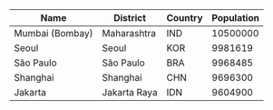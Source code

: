| Name| District | Country | Population | 
| --- | --- | --- | --- |
| Mumbai (Bombay) | Maharashtra | IND | 10500000 |
| Seoul | Seoul | KOR | 9981619 |
| São Paulo | São Paulo | BRA | 9968485 |
| Shanghai | Shanghai | CHN | 9696300 |
| Jakarta | Jakarta Raya | IDN | 9604900 |
